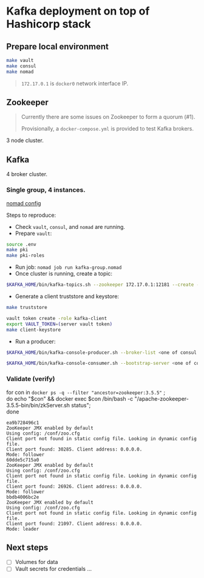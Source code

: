 # Kafka deployment on top of Hashicorp stack

## Prepare local environment

```bash
make vault
make consul
make nomad
```

> `172.17.0.1` is `docker0` network interface IP.

## Zookeeper

> Currently there are some issues on Zookeeper to form a quorum (#1).
>
> Provisionally, a `docker-compose.yml` is provided to test Kafka brokers.

3 node cluster.

## Kafka

4 broker cluster.

### Single group, 4 instances.

[nomad config](./kafka-group.nomad)

Steps to reproduce:

* Check `vault`, `consul`, and `nomad` are running.
* Prepare `vault`:

```bash
source .env
make pki
make pki-roles
```

* Run job: `nomad job run kafka-group.nomad`
* Once cluster is running, create a topic:

```bash
$KAFKA_HOME/bin/kafka-topics.sh --zookeeper 172.17.0.1:12181 --create --topic test --replication-factor 3 --partitions 4
```

* Generate a client truststore and keystore:

```bash
make truststore
```

```bash
vault token create -role kafka-client
export VAULT_TOKEN=(server vault token)
make client-keystore
```

* Run a producer:

```bash
$KAFKA_HOME/bin/kafka-console-producer.sh --broker-list <one of consul instances> --topic test --producer.config producer.properties
```

```bash
$KAFKA_HOME/bin/kafka-console-consumer.sh --bootstrap-server <one of consul instances> --topic test --consumer.config consumer.properties --from-beginning
```
### Validate (verify)
for con in `docker ps -q --filter "ancestor=zookeeper:3.5.5"` ; \
    do echo "$con" && docker exec $con /bin/bash -c "/apache-zookeeper-3.5.5-bin/bin/zkServer.sh status"; \
    done

```
ea9b728496c1
ZooKeeper JMX enabled by default
Using config: /conf/zoo.cfg
Client port not found in static config file. Looking in dynamic config file.
Client port found: 30285. Client address: 0.0.0.0.
Mode: follower
60dde5c715a0
ZooKeeper JMX enabled by default
Using config: /conf/zoo.cfg
Client port not found in static config file. Looking in dynamic config file.
Client port found: 26926. Client address: 0.0.0.0.
Mode: follower
bbdb4006bc2e
ZooKeeper JMX enabled by default
Using config: /conf/zoo.cfg
Client port not found in static config file. Looking in dynamic config file.
Client port found: 21097. Client address: 0.0.0.0.
Mode: leader
```

## Next steps

* [ ] Volumes for data
* [ ] Vault secrets for credentials
...